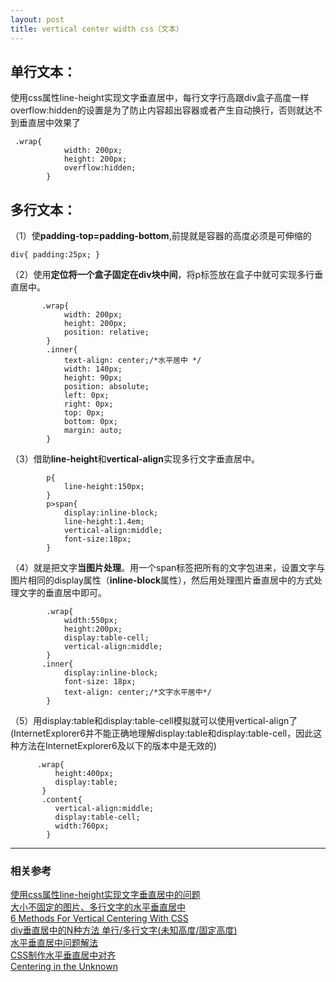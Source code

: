 ```yaml
---
layout: post
title: vertical center width css（文本）
---
```


## **单行文本**：
    
  使用css属性line-height实现文字垂直居中，每行文字行高跟div盒子高度一样    
  overflow:hidden的设置是为了防止内容超出容器或者产生自动换行，否则就达不到垂直居中效果了  
  
```
 .wrap{  
            width: 200px;  
            height: 200px;   
            overflow:hidden; 
        }
```

## **多行文本**：      

  （1）使**padding-top=padding-bottom**,前提就是容器的高度必须是可伸缩的

```
div{ padding:25px; } 
```

  （2）使用**定位将一个盒子固定在div块中间**，将p标签放在盒子中就可实现多行垂直居中。  

```
       .wrap{
            width: 200px;
            height: 200px;
            position: relative;
        }
        .inner{  
            text-align: center;/*水平居中 */  
            width: 140px;  
            height: 90px;  
            position: absolute;  
            left: 0px;  
            right: 0px;  
            top: 0px;  
            bottom: 0px;  
            margin: auto;  
        }
```

  （3）借助**line-height**和**vertical-align**实现多行文字垂直居中。

```
        p{  
            line-height:150px;  
        }  
        p>span{  
            display:inline-block;  
            line-height:1.4em;  
            vertical-align:middle;  
            font-size:18px;  
        }
```

  （4）就是把文字**当图片处理**。用一个span标签把所有的文字包进来，设置文字与图片相同的display属性（**inline-block**属性），然后用处理图片垂直居中的方式处理文字的垂直居中即可。  

```
        .wrap{
            width:550px;
            height:200px; 
            display:table-cell;
            vertical-align:middle;
        }
       .inner{
            display:inline-block;
            font-size: 18px;
            text-align: center;/*文字水平居中*/
        }
```

  （5）用display:table和display:table-cell模拟<table>就可以使用vertical-align了      
  (InternetExplorer6并不能正确地理解display:table和display:table-cell，因此这种方法在InternetExplorer6及以下的版本中是无效的)  

```
      .wrap{ 
          height:400px; 
          display:table; 
       } 
       .content{ 
          vertical-align:middle; 
          display:table-cell; 
          width:760px;
        } 
```  


***

### 相关参考  

[使用css属性line-height实现文字垂直居中的问题](http://www.cnblogs.com/gaotenglong/p/5711909.html)  
[大小不固定的图片、多行文字的水平垂直居中](http://www.zhangxinxu.com/wordpress/2009/08/%E5%A4%A7%E5%B0%8F%E4%B8%8D%E5%9B%BA%E5%AE%9A%E7%9A%84%E5%9B%BE%E7%89%87%E3%80%81%E5%A4%9A%E8%A1%8C%E6%96%87%E5%AD%97%E7%9A%84%E6%B0%B4%E5%B9%B3%E5%9E%82%E7%9B%B4%E5%B1%85%E4%B8%AD/)     
[6 Methods For Vertical Centering With CSS](http://vanseodesign.com/css/vertical-centering/)    
[div垂直居中的N种方法 单行/多行文字(未知高度/固定高度)](http://www.jb51.net/web/73274.html)  
[水平垂直居中问题解法](http://blog.csdn.net/datou0529/article/details/51902846)  
[CSS制作水平垂直居中对齐](http://www.w3cplus.com/css/vertically-center-content-with-css)    
[Centering in the Unknown](https://css-tricks.com/centering-in-the-unknown/)